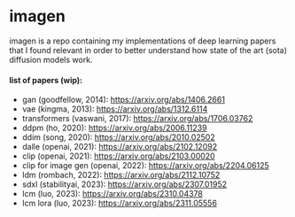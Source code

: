 # imagen

imagen is a repo containing my implementations of deep learning papers that I found relevant in order to better understand how state of the art (sota) diffusion models work.

#### list of papers (wip):
- gan (goodfellow, 2014): https://arxiv.org/abs/1406.2661
- vae (kingma, 2013): https://arxiv.org/abs/1312.6114
- transformers (vaswani, 2017): https://arxiv.org/abs/1706.03762
- ddpm (ho, 2020): https://arxiv.org/abs/2006.11239
- ddim (song, 2020): https://arxiv.org/abs/2010.02502
- dalle (openai, 2021): https://arxiv.org/abs/2102.12092
- clip (openai, 2021): https://arxiv.org/abs/2103.00020
- clip for image gen (openai, 2022): https://arxiv.org/abs/2204.06125
- ldm (rombach, 2022): https://arxiv.org/abs/2112.10752
- sdxl (stabilityai, 2023): https://arxiv.org/abs/2307.01952
- lcm (luo, 2023): https://arxiv.org/abs/2310.04378
- lcm lora (luo, 2023): https://arxiv.org/abs/2311.05556

